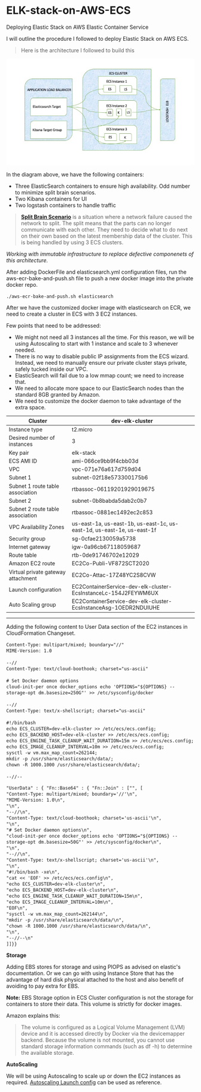 # ELK-stack-on-AWS-ECS
 Deploying Elastic Stack on AWS Elastic Container Service

I will outline the procedure I followed to deploy Elastic Stack on AWS ECS.

> Here is the architecture I followed to build this

![Arch](ELK-ECS.jpg)

In the diagram above, we have the following containers:
- Three ElasticSearch containers to ensure high availability. Odd number to minimize split brain scenarios.
- Two Kibana containers for UI
- Two logstash containers to handle traffic


>[**Split Brain Scenario**](https://scalac.io/split-brain-scenarios-with-akka-scala/#targetText=A%20network%20partition%20membership%20data%20of%20the%20cluster) is a situation where a network failure caused the network to split. The split means that the parts can no longer communicate with each other. They need to decide what to do next on their own based on the latest membership data of the cluster. This is being handled by using 3 ECS clusters. 


*Working with immutable infrastructure to replace defective componenets of this architecture.*

After adding DockerFile and elasticsearch.yml configuration files, run the aws-ecr-bake-and-push.sh file to push a new docker image into the private docker repo. 
```
./aws-ecr-bake-and-push.sh elasticsearch
```

After we have the customized docker image with elasticsearch on ECR, we need to create a cluster in ECS with 3 EC2 instances. 

Few points that need to be addressed:
- We might not need all 3 instances all the time. For this reason, we will be using Autoscaling to start with 1 instance and scale to 3 whenever needed. 
- There is no way to disable public IP assignments from the ECS wizard. Instead, we need to manually ensure our private cluster stays private, safely tucked inside our VPC. 
- ElasticSearch will fail due to a low mmap count; we need to increase that.
- We need to allocate more space to our ElasticSearch nodes than the standard 8GB granted by Amazon.
- We need to customize the docker daemon to take advantage of the extra space.


|**Cluster** | **dev-elk-cluster** |
| --- | --- |
| Instance type | t2.micro | 
| Desired number of instances | 3 |
Key pair | elk-stack
ECS AMI ID|ami-066ce9bb9f4cbb03d
VPC|vpc-071e76a617d759d04
Subnet 1|subnet-02f18e573300175b6
Subnet 1 route table association|rtbassoc-06119201929019675
Subnet 2|subnet-0b8babda5dab2c0b7
Subnet 2 route table association|rtbassoc-0881ec1492ec2c853
VPC Availability Zones|us-east-1a, us-east-1b, us-east-1c, us-east-1d, us-east-1e, us-east-1f
Security group|sg-0cfae2130059a5738
Internet gateway|igw-0a96cb67118059687
Route table|rtb-0de91746702e12029
Amazon EC2 route|EC2Co-Publi-VF872SCT2020
Virtual private gateway attachment|EC2Co-Attac-17Z48YC2S8CVW
Launch configuration|EC2ContainerService-dev-elk-cluster-EcsInstanceLc-154J2FEYWM6UX
| Auto Scaling group |EC2ContainerService-dev-elk-cluster-EcsInstanceAsg-1OEDR2NDUIUHE |
---

Adding the following content to User Data section of the EC2 instances in CloudFormation Changeset.
```
Content-Type: multipart/mixed; boundary="//"
MIME-Version: 1.0

--//
Content-Type: text/cloud-boothook; charset="us-ascii"

# Set Docker daemon options
cloud-init-per once docker_options echo 'OPTIONS="${OPTIONS} --storage-opt dm.basesize=250G"' >> /etc/sysconfig/docker

--//
Content-Type: text/x-shellscript; charset="us-ascii"

#!/bin/bash
echo ECS_CLUSTER=dev-elk-cluster >> /etc/ecs/ecs.config;
echo ECS_BACKEND_HOST=dev-elk-cluster >> /etc/ecs/ecs.config;
echo ECS_ENGINE_TASK_CLEANUP_WAIT_DURATION=15m >> /etc/ecs/ecs.config;
echo ECS_IMAGE_CLEANUP_INTERVAL=10m >> /etc/ecs/ecs.config;
sysctl -w vm.max_map_count=262144;
mkdir -p /usr/share/elasticsearch/data/;
chown -R 1000.1000 /usr/share/elasticsearch/data/;

--//--
```

```
"UserData" : { "Fn::Base64" : { "Fn::Join" : ["", [
"Content-Type: multipart/mixed; boundary='//'\n",
"MIME-Version: 1.0\n",
"\n",
"--//\n",
"Content-Type: text/cloud-boothook; charset='us-ascii'\n",
"\n",
"# Set Docker daemon options\n",
"cloud-init-per once docker_options echo 'OPTIONS="${OPTIONS} --storage-opt dm.basesize=50G"' >> /etc/sysconfig/docker\n",
"\n",
"--//\n",
"Content-Type: text/x-shellscript; charset='us-ascii'\n",
"\n",
"#!/bin/bash -xe\n",
"cat << 'EOF' >> /etc/ecs/ecs.config\n",
"echo ECS_CLUSTER=dev-elk-cluster\n",
"echo ECS_BACKEND_HOST=dev-elk-cluster\n",
"echo ECS_ENGINE_TASK_CLEANUP_WAIT_DURATION=15m\n",
"echo ECS_IMAGE_CLEANUP_INTERVAL=10m\n",
"EOF\n",
"sysctl -w vm.max_map_count=262144\n",
"mkdir -p /usr/share/elasticsearch/data/\n",
"chown -R 1000.1000 /usr/share/elasticsearch/data/\n",
"\n",
"--//--\n"
]]}}
```
**Storage**

Adding EBS stores for storage and using PIOPS as advised on elastic's documentation. Or we can go with using Instance Store that has the advantage of hard disk physical attached to the host and also benefit of avoiding to pay extra for EBS. 

**Note:** EBS Storage option in ECS Cluster configuration is not the storage for containers to store their data. This volume is strictly for docker images. 

Amazon explains this:
> The volume is configured as a Logical Volume Management (LVM) device and it is accessed directly by Docker via the devicemapper backend. Because the volume is not mounted, you cannot use standard storage information commands (such as df -h) to determine the available storage.

**AutoScaling**

We will be using Autoscaling to scale up or down the EC2 instances as required. [Autoscaling Launch config](AutoScalingLaunchConfig.txt) can be used as reference. 

